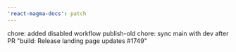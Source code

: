 ```yaml
---
'react-magma-docs': patch
---
```


chore: added disabled workflow publish-old
chore: sync main with dev after PR "build: Release landing page updates #1749"
